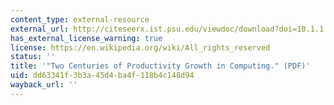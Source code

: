 ```yaml
---
content_type: external-resource
external_url: http://citeseerx.ist.psu.edu/viewdoc/download?doi=10.1.1.330.1871&rep=rep1&type=pdf
has_external_license_warning: true
license: https://en.wikipedia.org/wiki/All_rights_reserved
status: ''
title: '"Two Centuries of Productivity Growth in Computing." (PDF)'
uid: dd63341f-3b3a-45d4-ba4f-118b4c148d94
wayback_url: ''
---
```

